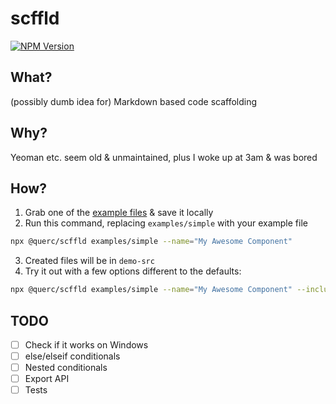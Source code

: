 # scffld

[![NPM Version](https://img.shields.io/npm/v/%40querc%2Fscffld)](https://www.npmjs.com/package/@querc/scffld)

## What?

(possibly dumb idea for) Markdown based code scaffolding

## Why?

Yeoman etc. seem old & unmaintained, plus I woke up at 3am & was bored

## How?

1. Grab one of the [example files](./examples) & save it locally
2. Run this command, replacing `examples/simple` with your example file

```sh
npx @querc/scffld examples/simple --name="My Awesome Component"
```

3. Created files will be in `demo-src`
4. Try it out with a few options different to the defaults:

```sh
npx @querc/scffld examples/simple --name="My Awesome Component" --includeStyle=false --yeah=false --nah=true
```

## TODO

- [ ] Check if it works on Windows
- [ ] else/elseif conditionals
- [ ] Nested conditionals
- [ ] Export API
- [ ] Tests

